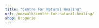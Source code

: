 ```yaml
---
title: "Centre For Natural Healing"
url: /norwalk/centre-for-natural-healing/
shop: Drogerie
---
```

